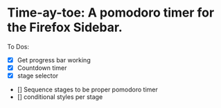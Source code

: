 # Time-ay-toe: A pomodoro timer for the Firefox Sidebar.

To Dos:
- [x] Get progress bar working
- [x] Countdown timer
- [x] stage selector
- [] Sequence stages to be proper pomodoro timer
- [] conditional styles per stage
